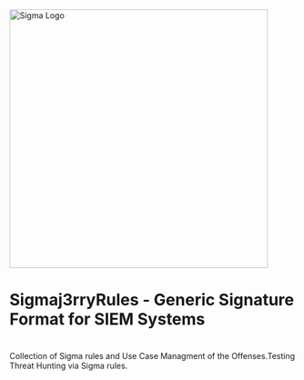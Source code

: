   <img width="454" align="center" alt="Sigma Logo" src="https://sigmahq.io/sigma-specification/media/images/sigma_logo_light.png">

# Sigmaj3rryRules - Generic Signature Format for SIEM Systems
# 
Collection of Sigma rules and Use Case Managment of the Offenses.Testing Threat Hunting via Sigma rules.
 
<a href="https://sigmahq.io/">
<p align="center">
<br />
<picture>
  <source media="(prefers-color-scheme: dark)" srcset="https://sigmahq.io/sigma-specification/media/images/sigma_logo_light.png">
</picture>
</p>
</a>
<br />

